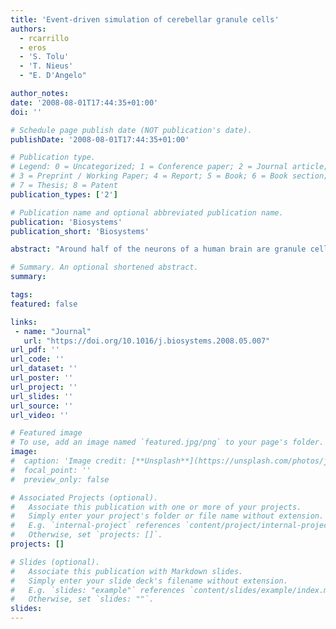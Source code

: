 ```yaml
---
title: 'Event-driven simulation of cerebellar granule cells'
authors:
  - rcarrillo
  - eros
  - 'S. Tolu'
  - 'T. Nieus'
  - "E. D'Angelo"

author_notes:
date: '2008-08-01T17:44:35+01:00'
doi: ''

# Schedule page publish date (NOT publication's date).
publishDate: '2008-08-01T17:44:35+01:00'

# Publication type.
# Legend: 0 = Uncategorized; 1 = Conference paper; 2 = Journal article;
# 3 = Preprint / Working Paper; 4 = Report; 5 = Book; 6 = Book section;
# 7 = Thesis; 8 = Patent
publication_types: ['2']

# Publication name and optional abbreviated publication name.
publication: 'Biosystems'
publication_short: 'Biosystems'

abstract: "Around half of the neurons of a human brain are granule cells (approximately 1011granule neurons) [Kandel, E.R., Schwartz, J.H., Jessell, T.M., 2000. Principles of Neural Science. McGraw-Hill Professional Publishing, New York]. In order to study in detail the functional role of the intrinsic features of this cell we have developed a pre-compiled behavioural model based on the simplified granule-cell model of Bezzi et al. [Bezzi, M., Nieus, T., Arleo, A., D'Angelo, E., Coenen, O.J.-M.D., 2004. Information transfer at the mossy fiber-granule cell synapse of the cerebellum. 34th Annual Meeting. Society for Neuroscience, San Diego, CA, USA]. We can use an efficient event-driven simulation scheme based on lookup tables (EDLUT) [Ros, E., Carrillo, R.R., Ortigosa, E.M., Barbour, B., Ags, R., 2006. Event-driven simulation scheme for spiking neural networks using lookup tables to characterize neuronal dynamics. Neural Computation 18 (12), 2959-2993]. For this purpose it is necessary to compile into tables the data obtained through a massive numerical calculation of the simplified cell model. This allows network simulations requiring minimal numerical calculation. There are three major features that are considered functionally relevant in the simplified granule cell model: bursting, subthreshold oscillations and resonance. In this work we describe how the cell model is compiled into tables keeping these key properties of the neuron model."

# Summary. An optional shortened abstract.
summary:

tags:
featured: false

links:
 - name: "Journal"
   url: "https://doi.org/10.1016/j.biosystems.2008.05.007"
url_pdf: ''
url_code: ''
url_dataset: ''
url_poster: ''
url_project: ''
url_slides: ''
url_source: ''
url_video: ''

# Featured image
# To use, add an image named `featured.jpg/png` to your page's folder.
image:
#  caption: 'Image credit: [**Unsplash**](https://unsplash.com/photos/jdD8gXaTZsc)'
#  focal_point: ''
#  preview_only: false

# Associated Projects (optional).
#   Associate this publication with one or more of your projects.
#   Simply enter your project's folder or file name without extension.
#   E.g. `internal-project` references `content/project/internal-project/index.md`.
#   Otherwise, set `projects: []`.
projects: []

# Slides (optional).
#   Associate this publication with Markdown slides.
#   Simply enter your slide deck's filename without extension.
#   E.g. `slides: "example"` references `content/slides/example/index.md`.
#   Otherwise, set `slides: ""`.
slides:
---
```


